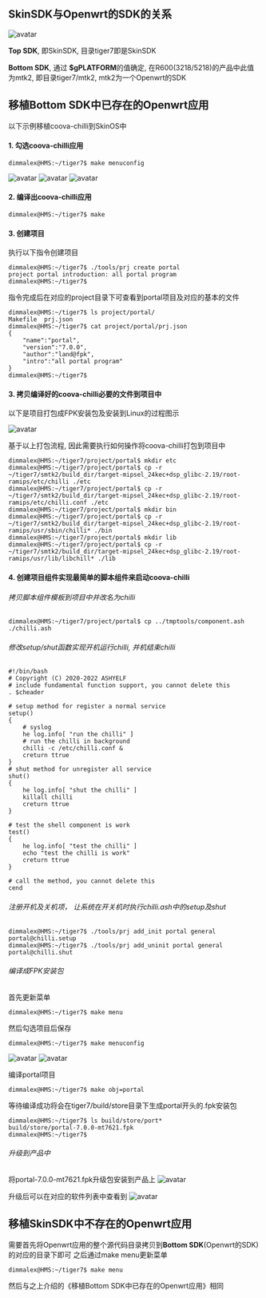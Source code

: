 ## SkinSDK与Openwrt的SDK的关系

![avatar](./porting_openwrt_relation.png)

**Top SDK**, 即SkinSDK, 目录tiger7即是SkinSDK

**Bottom SDK**, 通过 **$gPLATFORM**的值确定, 在R600(3218/5218)的产品中此值为mtk2, 即目录tiger7/mtk2, mtk2为一个Openwrt的SDK



## 移植Bottom SDK中已存在的Openwrt应用
以下示例移植coova-chilli到SkinOS中
#### 1. 勾选coova-chilli应用
```
dimmalex@HMS:~/tiger7$ make menuconfig
```
![avatar](./porting_openwrt_chilli.png)
![avatar](./porting_openwrt_chilli2.png)
![avatar](./porting_openwrt_chilli3.png)

#### 2. 编译出coova-chilli应用
```
dimmalex@HMS:~/tiger7$ make
```

#### 3. 创建项目
执行以下指令创建项目
```
dimmalex@HMS:~/tiger7$ ./tools/prj create portal
project portal introduction: all portal program
dimmalex@HMS:~/tiger7$ 
```
指令完成后在对应的project目录下可查看到portal项目及对应的基本的文件
```
dimmalex@HMS:~/tiger7$ ls project/portal/
Makefile  prj.json
dimmalex@HMS:~/tiger7$ cat project/portal/prj.json 
{
    "name":"portal",
    "version":"7.0.0",
    "author":"land@fpk",
    "intro":"all portal program"
}
dimmalex@HMS:~/tiger7$ 
```

#### 3. 拷贝编译好的coova-chilli必要的文件到项目中

以下是项目打包成FPK安装包及安装到Linux的过程图示

![avatar](./porting_openwrt_fpkinstall.png)

基于以上打包流程, 因此需要执行如何操作将coova-chilli打包到项目中

```
dimmalex@HMS:~/tiger7/project/portal$ mkdir etc
dimmalex@HMS:~/tiger7/project/portal$ cp -r ~/tiger7/smtk2/build_dir/target-mipsel_24kec+dsp_glibc-2.19/root-ramips/etc/chilli ./etc
dimmalex@HMS:~/tiger7/project/portal$ cp -r ~/tiger7/smtk2/build_dir/target-mipsel_24kec+dsp_glibc-2.19/root-ramips/etc/chilli.conf ./etc
dimmalex@HMS:~/tiger7/project/portal$ mkdir bin
dimmalex@HMS:~/tiger7/project/portal$ cp -r ~/tiger7/smtk2/build_dir/target-mipsel_24kec+dsp_glibc-2.19/root-ramips/usr/sbin/chilli* ./bin
dimmalex@HMS:~/tiger7/project/portal$ mkdir lib
dimmalex@HMS:~/tiger7/project/portal$ cp -r ~/tiger7/smtk2/build_dir/target-mipsel_24kec+dsp_glibc-2.19/root-ramips/usr/lib/libchill* ./lib
```

#### 4. 创建项目组件实现最简单的脚本组件来启动coova-chilli

###### 拷贝脚本组件模板到项目中并改名为chilli
```
dimmalex@HMS:~/tiger7/project/portal$ cp ../tmptools/component.ash ./chilli.ash
```
###### 修改setup/shut函数实现开机运行chilli, 并机结束chilli
```
#!/bin/bash
# Copyright (C) 2020-2022 ASHYELF
# include fundamental function support, you cannot delete this
. $cheader

# setup method for register a normal service
setup()
{
    # syslog
    he log.info[ "run the chilli" ]
    # run the chilli in background
    chilli -c /etc/chilli.conf &
    creturn ttrue
}
# shut method for unregister all service
shut()
{
    he log.info[ "shut the chilli" ]
    killall chilli
    creturn ttrue
}

# test the shell component is work
test()
{
    he log.info[ "test the chilli" ]
    echo "test the chilli is work"
    creturn ttrue
}

# call the method, you cannot delete this
cend
```
###### 注册开机及关机项， 让系统在开关机时执行chilli.ash中的setup及shut
```
dimmalex@HMS:~/tiger7$ ./tools/prj add_init portal general portal@chilli.setup
dimmalex@HMS:~/tiger7$ ./tools/prj add_uninit portal general portal@chilli.shut
```


###### 编译成FPK安装包
首先更新菜单
```
dimmalex@HMS:~/tiger7$ make menu
```

然后勾选项目后保存
```
dimmalex@HMS:~/tiger7$ make menuconfig
```
![avatar](./porting_openwrt_portal.png)
![avatar](./porting_openwrt_portal2.png)

编译portal项目
```
dimmalex@HMS:~/tiger7$ make obj=portal
```
等待编译成功将会在tiger7/build/store目录下生成portal开头的.fpk安装包
```
dimmalex@HMS:~/tiger7$ ls build/store/port*
build/store/portal-7.0.0-mt7621.fpk
dimmalex@HMS:~/tiger7$ 
```

###### 升级到产品中
将portal-7.0.0-mt7621.fpk升级包安装到产品上
![avatar](./porting_openwrt_upgrade.png)

升级后可以在对应的软件列表中查看到
![avatar](./porting_openwrt_upgrade2.png)


## 移植SkinSDK中不存在的Openwrt应用

需要首先将Openwrt应用的整个源代码目录拷贝到**Bottom SDK**(Openwrt的SDK)的对应的目录下即可
之后通过make menu更新菜单
```
dimmalex@HMS:~/tiger7$ make menu
```
然后与之上介绍的《移植Bottom SDK中已存在的Openwrt应用》相同


